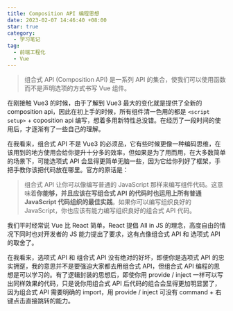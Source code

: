 ```yaml
---
title: Composition API 编程思想
date: 2023-02-07 14:46:40 +08:00
star: true
category:
  - 学习笔记
tag:
  - 前端工程化
  - Vue
---
```


> 组合式 API (Composition API) 是一系列 API 的集合，使我们可以使用函数而不是声明选项的方式书写 Vue 组件。

在刚接触 Vue3 的时候，由于了解到 Vue3 最大的变化就是提供了全新的 composition api，因此在初上手的时候，所有组件清一色用的都是 `<script setup>` + coposition api 编写，想着多用新特性总没错。在经历了一段时间的使用后，才逐渐有了一些自己的理解。

在我看来，组合式 API 不是 Vue3 的必须品，它有些时候更像一种编码思维，在该用到的地方使用会给你提升十分多的效率，但如果是为了用而用，在大多数简单的场景下，可能选项式 API 会显得更简单无脑一些，因为它给你列好了框架，手把手教你该把代码放在哪里。官方的原话是：

> 组合式 API 让你可以像编写普通的 JavaScript 那样来编写组件代码。这意味着**你能够，并且应该在写组合式 API 的代码时也运用上所有普通 JavaScript 代码组织的最佳实践**。如果你可以编写组织良好的 JavaScript，你也应该有能力编写组织良好的组合式 API 代码。

我们平时经常说 Vue 比 React 简单，React 提倡 All in JS 的理念，高度自由的情况下同时也对开发者的 JS 能力提出了要求，这有点像组合式 API 和 选项式 API 的取舍了。

在我看来，选项式 API 和 组合式 API 没有绝对的好坏，即便你是选项式 API 的忠实拥趸，我的意思并不是要强迫大家都去用组合式 API，但组合式 API 编程的思想是可以学习的。有了逻辑封装的思想后，即使你用 provide / inject 一样可以写出同样效果的代码，只是说你用组合式 API 后代码的组合会显得更加明显罢了，因为组合式 API 需要明确的 import，用 provide / inject 可没有 command + 右键点击直接跳转的能力。
